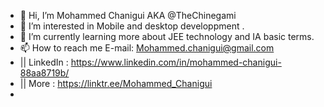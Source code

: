 - 👋 Hi, I’m Mohammed Chanigui AKA @TheChinegami
- 👀 I’m interested in Mobile and desktop developpment .
- 🌱 I’m currently learning more about JEE technology and IA basic terms.
- 📫 How to reach me E-mail: Mohammed.chanigui@gmail.com
- || LinkedIn : https://www.linkedin.com/in/mohammed-chanigui-88aa8719b/
- || More : https://linktr.ee/Mohammed_Chanigui
- 

<!---
TheChinegami/TheChinegami is a ✨ special ✨ repository because its `README.md` (this file) appears on your GitHub profile.
You can click the Preview link to take a look at your changes.
--->
